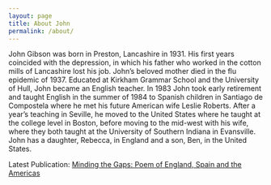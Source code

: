 ```yaml
---
layout: page
title: About John
permalink: /about/
---
```


John Gibson was born in Preston, Lancashire in 1931. His first years coincided with the depression, in which his father who worked in the cotton mills of Lancashire lost his job. John’s beloved mother died in the flu epidemic of 1937. Educated at Kirkham Grammar School and the University of Hull, John became an English teacher. In 1983 John took early retirement and taught English in the summer of 1984 to Spanish children in Santiago de Compostela where he met his future American wife Leslie Roberts. After a year’s teaching in Seville, he moved to the United States where he taught at the college level in Boston, before moving to the mid-west with his wife, where they both taught at the University of Southern Indiana in Evansville. John has a daughter, Rebecca, in England and a son, Ben, in the United States.

Latest Publication: [Minding the Gaps: Poem of England, Spain and the Americas](https://www.amazon.com/Minding-Gaps-Poems-England-Americas/dp/1545570000/)
